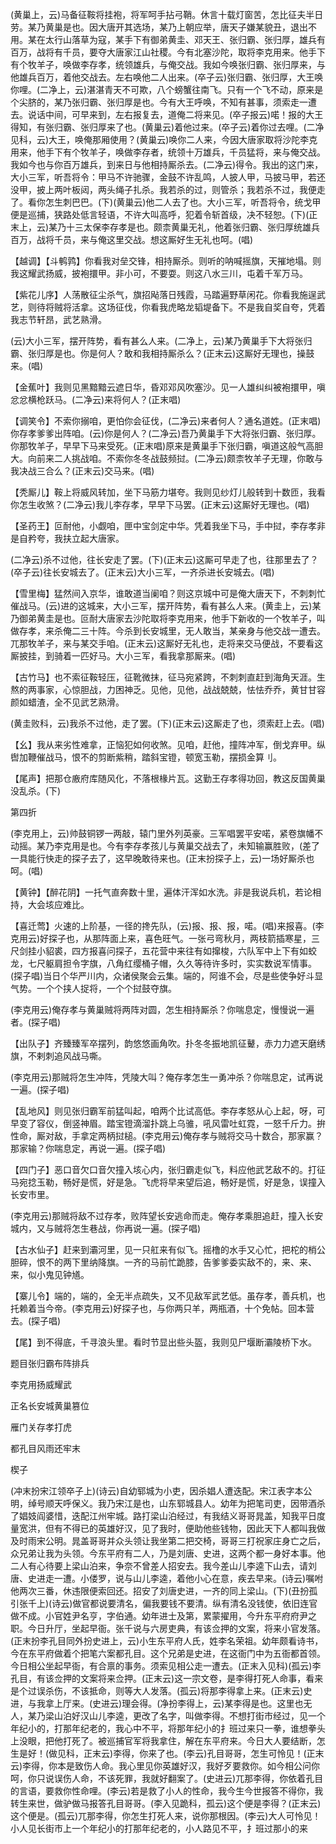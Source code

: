 <!-- { "loadSidebar": true } -->
(黄巢上，云)马备征鞍将挂袍，将军呵手拈弓鞘。休言十载灯窗苦，怎比征夫半日劳。某乃黄巢是也。因大唐开其选场，某乃上朝应举，唐天子嫌某貌丑，退出不用。某在太行山落草为寇，某手下有御弟黄圭、邓天王、张归霸、张归厚，雄兵有百万，战将有千员，要夺大唐家江山社稷。今有北塞沙陀，取将李克用来。他手下有个牧羊子，唤做李存孝，统领雄兵，与俺交战。我如今唤张归霸、张归厚来，与他雄兵百万，着他交战去。左右唤他二人出来。(卒子云)张归霸、张归厚，大王唤你哩。(二净上，云)湛湛青天不可欺，八个螃蟹往南飞。只有一个飞不动，原来是个尖脐的，某乃张归霸、张归厚是也。今有大王呼唤，不知有甚事，须索走一遭去。说话中间，可早来到，左右报复去，道俺二将来见。(卒子报云)喏！报的大王得知，有张归霸、张归厚来了也。(黄巢云)着他过来。(卒子云)着你过去哩。(二净见科，云)大王，唤俺那厢使用？(黄巢云)唤你二人来，今因大唐家取将沙陀李克用来，他手下有个牧羊子，唤做李存者，统领十万雄兵，千员猛将，来与俺交战。我如今也与你百万雄兵，到来日与他相持厮杀去。(二净云)得令。我出的这门来，大小三军，听吾将令：甲马不许驰骤，金鼓不许乱鸣，人披人甲，马披马甲，若还没甲，披上两叶板闼，两头绳子扎杀。我若杀的过，则管杀；我若杀不过，我便走了。看你怎生刺巴巴。(下)(黄巢云)他二人去了也。大小三军，听吾将令，统戈甲便是巡捕，狭路处低言轻语，不许大叫高呼，犯着令斩首级，决不轻恕。(下)(正末上，云)某乃十三太保李存孝是也。颇柰黄巢无礼，他着张归霸、张归厚统雄兵百万，战将千员，来与俺这里交战。想这厮好生无礼也呵。(唱)

【越调】【斗鹌鹑】你看我对垒交锋，相持厮杀。则听的呐喊摇旗，天摧地塌。则我这耀武扬威，披袍擐甲。非小可，不要耍。则这八水三川，屯着千军万马。

【紫花儿序】人荡散征尘杀气，旗招飐落日残霞，马踏遍野草闲花。你看我施逞武艺，则待将贼将活拿。这场征伐，你看我虎略龙韬堤备下。不是我自奖自夸，凭着我志节轩昂，武艺熟滑。

(云)大小三军，摆开阵势，看有甚么人来。(二净上，云)某乃黄巢手下大将张归霸、张归厚是也。你是何人？敢和我相持厮杀么？(正末云)这厮好无理也，操鼓来。(唱)

【金蕉叶】我则见黑黯黯云遮日华，昏邓邓风吹塞沙。见一人雄纠纠被袍擐甲，嗔忿忿横枪跃马。(二净云)来将何人？(正末唱)

【调笑令】不索你搦咱，更怕你会征伐，(二净云)来者何人？通名道姓。(正末唱)你存孝爹爹出阵咱。(云)你是何人？(二净云)吾乃黄巢手下大将张归霸、张归厚。你那牧羊子，早早下马来受死。(正末唱)原来是黄巢手下张归霸，嗔道这般气高胆大。向前来二人挑战咱。不索你冬冬战鼓频挝。(二净云)颇柰牧羊子无理，你敢与我决战三合么？(正末云)交马来。(唱)

【秃厮儿】鞍上将威风转加，坐下马筋力堪夸。我则见纱灯儿般转到十数匝，我看你怎生收煞？(二净云)我儿李存孝，早早下马罢。(正末云)这厮好无理也。(唱)

【圣药王】叵耐他，小觑咱，匣中宝剑定中华。凭着我坐下马，手中挝，李存孝非是自矜夸，我扶立起大唐家。

(二净云)杀不过他，往长安走了罢。(下)(正末云)这厮可早走了也，往那里去了？(卒子云)往长安城去了。(正末云)大小三军，一齐杀进长安城去。(唱)

【雪里梅】猛然间入京华，谁敢道当阑咱？则这京城中可是俺大唐天下，不刺刺忙催战马。(云)进的这城来，大小三军，摆开阵势，看有甚么人来。(黄圭上，云)某乃御弟黄圭是也。叵耐大唐家去沙陀取将李克用来，他手下新收的一个牧羊子，叫做存孝，来杀俺二三十阵。今杀到长安城里，无人敢当，某亲身与他交战一遭去。兀那牧羊子，来与某交手咱。(正末云)这厮好无礼也，走将来交马便战，不要看这厮披挂，到骑着一匹好马。大小三军，看我拿那厮来。(唱)

【古竹马】也不索征鞍轻压，征靴微抹，征马宛紧跨，不刺刺直赶到海角天涯。生熬的两事家，心惊胆战，力困神乏。见他，见他，战战兢兢，怯怯乔乔，黄甘甘容颜如蜡渣，全不见武艺熟滑。

(黄圭败科，云)我杀不过他，走了罢。(下)(正末云)这厮走了也，须索赶上去。(唱)

【幺】我从来劣性难拿，正恼犯如何收煞。见咱，赶他，撞阵冲军，倒戈弃甲。纵辔加鞭催战马，恨不的剪断紫稍，踏斜宝镫，顿宽玉勒，摆损金算刂。

【尾声】把那仓廒府库随风化，不落根椽片瓦。这勤王存孝得功回，教这反国黄巢没乱杀。(下)

第四折

(李克用上，云)帅鼓铜锣一两敲，辕门里外列英豪。三军唱罢平安喏，紧卷旗幡不动摇。某乃李克用是也。今有李存孝孩儿与黄巢交战去了，未知输赢胜败，(差了一具能行快走的探子去了，这早晚敢待来也。(正末扮探子上，云)一场好厮杀也呵。(唱)

【黄钟】【醉花阴】一托气直奔数十里，遍体汗浑如水洗。非是我说兵机，若论相持，大会垓应难比。

【喜迁莺】火速的上阶基，一径的搀先队，(云)报、报、报，喏。(唱)来报喜。(李克用云)好探子也，从那阵面上来，喜色旺气。一张弓弯秋月，两枝箭插寒星，三尺剑挂小貂裘，四方报喜问探子，五花营中来往有如撺梭，六队军中上下有如蛟龙，七尺躯肩担令字旗，八角红缨桶子帽，久久等待许多时，实实数说军情事。(探子唱)当日个华严川内，众诸侯聚会云集。端的，阿谁不会，尽是些使争好斗显气势。一个个挟人捉将，一个个挝鼓夺旗。

(李克用云)俺存孝与黄巢贼将两阵对圆，怎生相持厮杀？你喘息定，慢慢说一遍者。(探子唱)

【出队子】齐臻臻军卒摆列，韵悠悠画角吹。扑冬冬振地凯征鼙，赤力力遮天磨绣旗，不剌刺追风战马嘶。

(李克用云)那贼将怎生冲阵，凭陵大叫？俺存孝怎生一勇冲杀？你喘息定，试再说一遍。(探子唱)

【乱地风】则见张归霸军前猛叫起，咱两个比试高低。李存孝怒从心上起，呀，可早变了容仪，倒竖神眉。踏宝镫滴溜扑跳上乌骓，吼风雷吐虹霓，一怒千斤力。拚性命，厮对敌，手拿定两柄挝槌。(李克用云)俺存孝与贼将交马十数合，那家赢？那家输？你喘息定，再说一遍。(探子唱)

【四门子】恶口音欠口音欠撞入垓心内，张归霸走似飞，料应他武艺敌不的。打征马宛捻玉勒，畅好是慌，好是急。飞虎将早来望后追，畅好是慌，好是急，误撞入长安市里。

(李克用云)那贼将敌不过存孝，败阵望长安逃命而走。俺存孝乘胆追赶，撞入长安城内，又与贼将怎生巷战，你再说一遍。(探子唱)

【古水仙子】赶来到灞河里，见一只舡来有似飞。摇橹的水手又心忙，把柁的梢公胆碎，恨不的两下里纳降旗。一齐的马前忙跪膝，告爹爹委实敌不的，来、来、来，似小鬼见钟馗。

【寨儿令】端的，端的，全无半点疏失，又不见敌军武艺低。虽存孝，善兵机，也托赖着当今帝。(李克用云)好探子也，与你两只羊，两瓶酒，十个免帖。回本营去。(探子唱)

【尾】到不得底，千寻浪头里。看时节显出些头盔，我则见尸堰断灞陵桥下水。

题目张归霸布阵排兵

李克用扬威耀武

正名长安城黄巢篡位

雁门关存孝打虎
　

都孔目风雨还牢末

楔子

(冲末扮宋江领卒子上)(诗云)自幼郓城为小吏，因杀娼人遭迭配。宋江表字本公明，绰号顺天呼保义。我乃宋江是也，山东郓城县人。幼年为把笔司吏，因带酒杀了娼妓阎婆惜，迭配江州牢城。路打梁山泊经过，有我结义哥哥晁盖，知我平日度量宽洪，但有不得已的英雄好汉，见了我时，便助他些钱物，因此天下人都叫我做及时雨宋公明。晁盖哥哥并众头领让我坐第二把交椅，哥哥三打祝家庄身亡之后，众兄弟让我为头领。今东平府有二人，乃是刘唐、史进，这两个都一身好本事。他二人有心待要上梁山泊来，争奈不曾差人招安去。我今差山儿李逵下山去，请刘唐、史进走一遭。小偻罗，说与山儿李逵，着他小心在意，疾去早来。(诗云)嘱咐他两次三番，休违限便索回还。招安了刘唐史进，一齐的同上梁山。(下)(丑扮孤引张千上)(诗云)做官都说要清名，偏我要钱不要清。纵有清名没钱使，依旧连官做不成。小官姓尹名亨，字伯通。幼年进士及第，累蒙擢用，今升东平府府尹之职。今日升厅，坐起早衙。张千说与六房吏典，有该佥押的文案，将来小官发落。(正末扮李孔目同外扮史进上，云)小生东平府人氏，姓李名荣祖。幼年颇看诗书，今在东平府做着个把笔六案都孔目。这个兄弟是史进，在这衙门中为五衙都首领。今日相公坐起早衙，有合禀的事务。须索见相公走一遭去。(正末入见科)(孤云)李孔目，有该佥押的文案将来佥押。(正末云)这一宗文卷，是李得打死人命事，看来是个过误杀伤，不该抵命，则等大人发落。(孤云)将那李得拿上来。(正末云)史进，与我拿上厅来。(史进云)理会得。(净扮李得上，云)某李得是也。这里也无人，某乃梁山泊好汉山儿李逵，更改了名字，叫做李得。不想打街市经过，见一个年纪小的，打那年纪老的，我心中不平，将那年纪小的扌班过来只一拳，谁想拳头上没眼，把他打死了。被巡捕官军将我拿住，解在东平府来。今日大人要结断，怎生是好！(做见科，正末云)李得，你来了也。(李云)孔目哥哥，怎生可怜见！(正末云)李得，你本是致伤人命。我心里见你英雄好汉，我好歹要救你。如今相公问你呵，你只说误伤人命，不该死罪，我就好翻案了。(史进云)兀那李得，你依着孔目的言语，要救你性命哩。(李云)若是救了小人的性命，我今生今世报答不得你，我转生来世，做驴做马报答孔目哥哥。(李入见跪科，孤云)这个便是李得？(正末云)这个便是。(孤云)兀那李得，你怎生打死人来，说你那根因。(李云)大人可怜见！小人见长街市上一个年纪小的打那年纪老的，小人路见不平，扌班过那小的来
